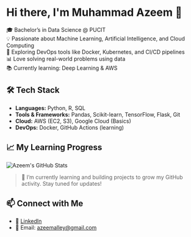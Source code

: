 # Hi there, I'm Muhammad Azeem 👋

🎓 Bachelor’s in Data Science @ PUCIT  
💡 Passionate about Machine Learning, Artificial Intelligence, and Cloud Computing  
🚀 Exploring DevOps tools like Docker, Kubernetes, and CI/CD pipelines  
📊 Love solving real-world problems using data  
📚 Currently learning: Deep Learning & AWS

## 🛠️ Tech Stack
- **Languages:** Python, R, SQL  
- **Tools & Frameworks:** Pandas, Scikit-learn, TensorFlow, Flask, Git  
- **Cloud:** AWS (EC2, S3), Google Cloud (Basics)  
- **DevOps:** Docker, GitHub Actions (learning)

## 📈 My Learning Progress

![Azeem's GitHub Stats](https://github-readme-stats.vercel.app/api?username=azeemalley&show_icons=true&theme=tokyonight)

> 🔄 I’m currently learning and building projects to grow my GitHub activity. Stay tuned for updates!


## 📫 Connect with Me
- 🔗 [LinkedIn](http://www.linkedin.com/in/azeemalley)  
- 📧 Email: azeemalley@gmail.com

